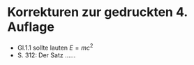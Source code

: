 # Korrekturen zur gedruckten 4. Auflage

- Gl.1.1 sollte lauten $E=mc^2$
- S. 312: Der Satz ...... 
